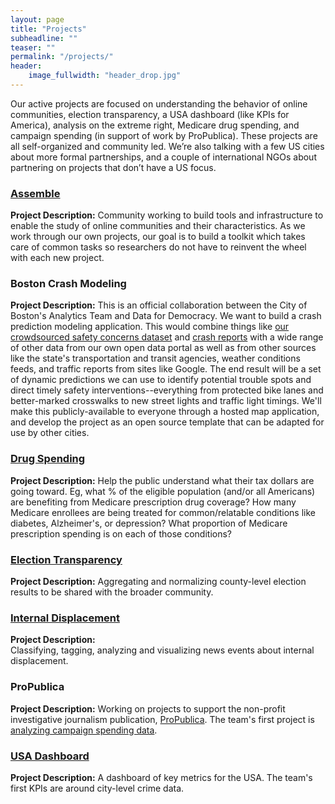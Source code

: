 ```yaml
---
layout: page
title: "Projects"
subheadline: ""
teaser: ""
permalink: "/projects/"
header:
    image_fullwidth: "header_drop.jpg"
---
```

Our active projects are focused on understanding the behavior of online communities, election transparency, a USA dashboard (like KPIs for America), analysis on the extreme right, Medicare drug spending, and campaign spending (in support of work by ProPublica). These projects are all self-organized and community led. We’re also talking with a few US cities about more formal partnerships, and a couple of international NGOs about partnering on projects that don’t have a US focus.

### [Assemble](https://github.com/Data4Democracy/assemble)  

**Project Description:** Community working to build tools and infrastructure to enable the study of online communities and their characteristics. As we work through our own projects, our goal is to build a toolkit which takes care of common tasks so researchers do not have to reinvent the wheel with each new project.  

### Boston Crash Modeling

**Project Description:** This is an official collaboration between the City of Boston's Analytics Team and Data for Democracy. We want to build a crash prediction modeling application. This would combine things like [our crowdsourced safety concerns dataset](http://app01.cityofboston.gov/VZSafety/) and [crash reports](http://app01.cityofboston.gov/VisionZero/) with a wide range of other data from our own open data portal as well as from other sources like the state's transportation and transit agencies, weather conditions feeds, and traffic reports from sites like Google. The end result will be a set of dynamic predictions we can use to identify potential trouble spots and direct timely safety interventions--everything from protected bike lanes and better-marked crosswalks to new street lights and traffic light timings. We'll make this publicly-available to everyone through a hosted map application, and develop the project as an open source template that can be adapted for use by other cities.

### [Drug Spending](https://github.com/Data4Democracy/drug-spending)  

**Project Description:** Help the public understand what their tax dollars are going toward. Eg, what % of the eligible population (and/or all Americans) are benefiting from Medicare prescription drug coverage? How many Medicare enrollees are being treated for common/relatable conditions like diabetes, Alzheimer's, or depression? What proportion of Medicare prescription spending is on each of those conditions? 

### [Election Transparency](https://github.com/Data4Democracy/election-transparency)  

**Project Description:** Aggregating and normalizing county-level election results to be shared with the broader community. 

### [Internal Displacement](https://github.com/Data4Democracy/internal-displacement)

**Project Description:**  
Classifying, tagging, analyzing and visualizing news events about internal displacement.

### ProPublica  

**Project Description:** Working on projects to support the non-profit investigative journalism publication, [ProPublica](http://propublica.org). The team's first project is [analyzing campaign spending data](https://github.com/Data4Democracy/campaign_expenditures). 

### [USA Dashboard](https://github.com/Data4Democracy/usa-dashboard/issues)  

**Project Description:** A dashboard of key metrics for the USA. The team's first KPIs are around city-level crime data. 



